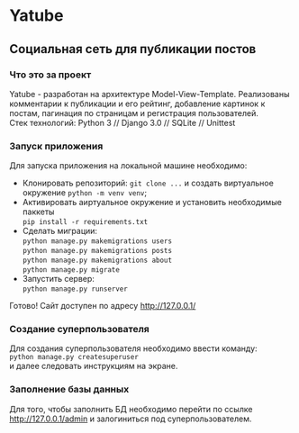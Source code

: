 # Yatube
## Cоциальная сеть для публикации постов


### Что это за проект

Yatube - разработан на архитектуре Model-View-Template. Реализованы комментарии к публикации и его рейтинг, добавление картинок к постам, пагинация по страницам и регистрация пользователей.  
Стек технологий: Python 3 // Django 3.0 // SQLite // Unittest


### Запуск приложения

Для запуска приложения на локальной машине необходимо:

- Клонировать репозиторий: ``` git clone ... ``` и создать виртуальное окружение ``` python -m venv venv ```;
- Активировать аиртуальное окружение и установить необходимые паккеты  
``` pip install -r requirements.txt ```
- Сделать миграции:  
``` python manage.py makemigrations users ```  
``` python manage.py makemigrations posts ```  
``` python manage.py makemigrations about ```  
``` python manage.py migrate ```
- Запустить сервер:  
``` python manage.py runserver ```

Готово! Сайт доступен по адресу http://127.0.0.1/


### Создание суперпользователя

Для создания суперпользователя необходимо ввести команду:  
``` python manage.py createsuperuser ```  
и далее следовать инструкциям на экране.


### Заполнение базы данных

Для того, чтобы заполнить БД необходимо перейти по ссылке http://127.0.0.1/admin и залогиниться под суперпользователем.
